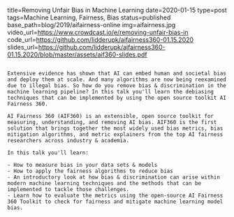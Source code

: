 title=Removing Unfair Bias in Machine Learning
date=2020-01-15
type=post
tags=Machine Learning, Fairness, Bias
status=published
base_path=blog/2019/aifairness-online
img=aifairness.jpg
video_url=https://www.crowdcast.io/e/removing-unfair-bias-in
code_url=https://github.com/lidderupk/aifairness360-01.15.2020
slides_url=https://github.com/lidderupk/aifairness360-01.15.2020/blob/master/assets/aif360-slides.pdf
~~~~~~

Extensive evidence has shown that AI can embed human and societal bias and deploy them at scale. And many algorithms are now being reexamined due to illegal bias. So how do you remove bias & discrimination in the machine learning pipeline? In this talk you'll learn the debiasing techniques that can be implemented by using the open source toolkit AI Fairness 360.

AI Fairness 360 (AIF360) is an extensible, open source toolkit for measuring, understanding, and removing AI bias. AIF360 is the first solution that brings together the most widely used bias metrics, bias mitigation algorithms, and metric explainers from the top AI fairness researchers across industry & academia.

In this talk you'll learn:

- How to measure bias in your data sets & models
- How to apply the fairness algorithms to reduce bias
- An introductory look at how bias & discrimination can arise within modern machine learning techniques and the methods that can be implemented to tackle those challenges.
- Learn how to evaluate the metrics using the open-source AI Fairness 360 Toolkit to check for fairness and mitigate machine learning model bias.